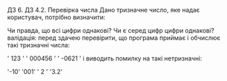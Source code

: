 ДЗ 6. ДЗ 4.2. Перевірка числа
Дано тризначне число, яке надає користувач, потрібно визначити:

Чи правда, що всі цифри однакові?
Чи є серед цифр цифри однакові?
валідація: перед здачею перевірити, що програма приймає і обчислює такі тризначні числа:

'     123      '
'  000456  '
'   -0621   '
і виводить помилку на такі нетризначні:

'-10'
'001'
' 2 '
'3.2'
